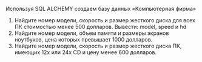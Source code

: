 Используя SQL ALCHEMY создаем базу данных «Компьютерная фирма»
1) Найдите номер модели, скорость и размер жесткого диска для всех ПК 
стоимостью менее 500 долларов. Вывести: model, speed и hd
2) Найдите номер модели, объем памяти и размеры экранов ноутбуков, цена 
которых превышает 1000 долларов.
3) Найдите номер модели, скорость и размер жесткого диска ПК, имеющих 12х или 
24х CD и цену менее 600 долларов.